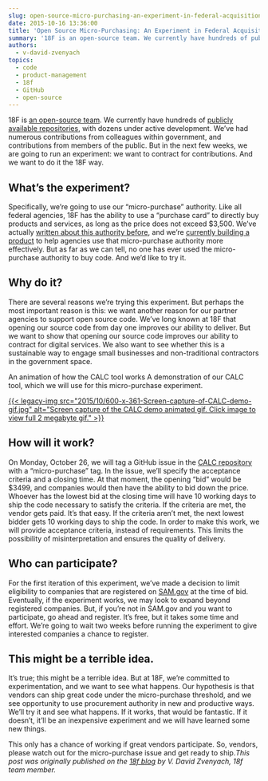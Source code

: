 ```yaml
---
slug: open-source-micro-purchasing-an-experiment-in-federal-acquisition
date: 2015-10-16 13:36:00
title: 'Open Source Micro-Purchasing: An Experiment in Federal Acquisition'
summary: '18F is an open-source team. We currently have hundreds of publicly available repositories, with dozens under active development. We&#8217;ve had numerous contributions from colleagues within government, and contributions from members of the public. But in the next few weeks, we are going to run an experiment: we want to contract for contributions. And we want'
authors:
  - v-david-zvenyach
topics:
  - code
  - product-management
  - 18f
  - GitHub
  - open-source
---
```


18F is [an open-source team](https://github.com/18F/open-source-policy/blob/master/policy.md). We currently have hundreds of [publicly available repositories](https://github.com/18f), with dozens under active development. We&#8217;ve had numerous contributions from colleagues within government, and contributions from members of the public. But in the next few weeks, we are going to run an experiment: we want to contract for contributions. And we want to do it the 18F way.

## What&#8217;s the experiment?

Specifically, we’re going to use our &#8220;micro-purchase&#8221; authority. Like all federal agencies, 18F has the ability to use a &#8220;purchase card&#8221; to directly buy products and services, as long as the price does not exceed $3,500. We&#8217;ve actually [written about this authority before](https://18f.gsa.gov/2015/08/06/communicart-tool-will-streamline-purchase-card-process/), and we&#8217;re [currently building a product](https://18f.gsa.gov/dashboard/project/C2/) to help agencies use that micro-purchase authority more effectively. But as far as we can tell, no one has ever used the micro-purchase authority to buy code. And we&#8217;d like to try it.

## Why do it?

There are several reasons we’re trying this experiment. But perhaps the most important reason is this: we want another reason for our partner agencies to support open source code. We&#8217;ve long known at 18F that opening our source code from day one improves our ability to deliver. But we want to show that opening our source code improves our ability to contract for digital services. We also want to see whether this is a sustainable way to engage small businesses and non-traditional contractors in the government space.

An animation of how the CALC tool works A demonstration of our CALC tool, which we will use for this micro-purchase experiment.

[{{< legacy-img src="2015/10/600-x-361-Screen-capture-of-CALC-demo-gif.jpg" alt="Screen capture of the CALC demo animated gif. Click image to view full 2 megabyte gif." >}}](https://s3.amazonaws.com/digitalgov/_legacy-img/2015/10/calc_demo.gif)

## How will it work?

On Monday, October 26, we will tag a GitHub issue in the [CALC repository](https://github.com/18F/calc) with a &#8220;micro-purchase&#8221; tag. In the issue, we&#8217;ll specify the acceptance criteria and a closing time. At that moment, the opening &#8220;bid&#8221; would be $3499, and companies would then have the ability to bid down the price. Whoever has the lowest bid at the closing time will have 10 working days to ship the code necessary to satisfy the criteria. If the criteria are met, the vendor gets paid. It&#8217;s that easy. If the criteria aren&#8217;t met, the next lowest bidder gets 10 working days to ship the code. In order to make this work, we will provide acceptance criteria, instead of requirements. This limits the possibility of misinterpretation and ensures the quality of delivery.

## Who can participate?

For the first iteration of this experiment, we’ve made a decision to limit eligibility to companies that are registered on [SAM.gov](https://www.sam.gov/portal/SAM/##11) at the time of bid. Eventually, if the experiment works, we may look to expand beyond registered companies. But, if you&#8217;re not in SAM.gov and you want to participate, go ahead and register. It&#8217;s free, but it takes some time and effort. We&#8217;re going to wait two weeks before running the experiment to give interested companies a chance to register.

## This might be a terrible idea.

It’s true; this might be a terrible idea. But at 18F, we&#8217;re committed to experimentation, and we want to see what happens. Our hypothesis is that vendors can ship great code under the micro-purchase threshold, and we see opportunity to use procurement authority in new and productive ways. We&#8217;ll try it and see what happens. If it works, that would be fantastic. If it doesn’t, it&#8217;ll be an inexpensive experiment and we will have learned some new things.

This only has a chance of working if great vendors participate. So, vendors, please watch out for the micro-purchase issue and get ready to ship._This post was originally published on the [18f blog](https://18f.gsa.gov/blog/) by V. David Zvenyach, 18f team member._